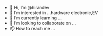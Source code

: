 - 👋 Hi, I’m @hirandev
- 👀 I’m interested in ...hardware electronic,EV
- 🌱 I’m currently learning ...
- 💞️ I’m looking to collaborate on ...
- 📫 How to reach me ...

<!---
hirandev/hirandev is a ✨ special ✨ repository because its `README.md` (this file) appears on your GitHub profile.
You can click the Preview link to take a look at your changes.
--->
